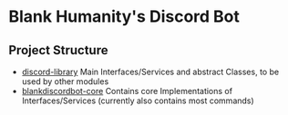 # Blank Humanity's Discord Bot

## Project Structure
- [discord-library](discord-library/)
  Main Interfaces/Services and abstract Classes, to be used by other modules
- [blankdiscordbot-core](blankdiscordbot-core)
  Contains core Implementations of Interfaces/Services (currently also contains most commands)
